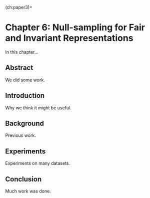 (ch:paper3)=
# Chapter 6: Null-sampling for Fair and Invariant Representations

In this chapter...

## Abstract

We did some work.

## Introduction

Why we think it might be useful.

## Background

Previous work.

## Experiments

Experiments on many datasets.

## Conclusion

Much work was done.
